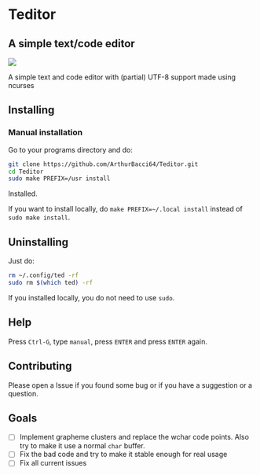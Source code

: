 # Teditor
## A simple text/code editor

<image src="teditor.gif">

A simple text and code editor with (partial) UTF-8 support made using ncurses

## Installing

### Manual installation

Go to your programs directory and do: 

```sh
git clone https://github.com/ArthurBacci64/Teditor.git
cd Teditor
sudo make PREFIX=/usr install
```

Installed.

If you want to install locally, do `make PREFIX=~/.local install` instead of `sudo make install`.

## Uninstalling

Just do:

```sh
rm ~/.config/ted -rf
sudo rm $(which ted) -rf
```

If you installed locally, you do not need to use `sudo`.

## Help

Press `Ctrl-G`, type `manual`, press `ENTER` and press `ENTER` again.

## Contributing

Please open a Issue if you found some bug or if you have a suggestion or a question.

## Goals

- [ ] Implement grapheme clusters and replace the wchar code points. Also try to make it use a normal `char` buffer.
- [ ] Fix the bad code and try to make it stable enough for real usage
- [ ] Fix all current issues
